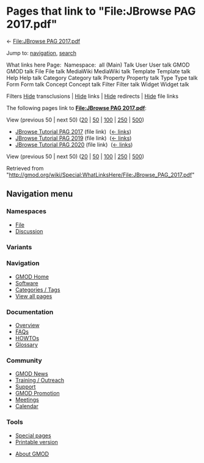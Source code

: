 <div id="mw-page-base" class="noprint">

</div>

<div id="mw-head-base" class="noprint">

</div>

<div id="content" class="mw-body" role="main">

<span id="top"></span>

<div id="mw-js-message" style="display:none;">

</div>



# <span dir="auto">Pages that link to "File:JBrowse PAG 2017.pdf"</span>

<div id="bodyContent">

<div id="contentSub">

← [File:JBrowse PAG
2017.pdf](/wiki/File:JBrowse_PAG_2017.pdf "File:JBrowse PAG 2017.pdf")

</div>

<div id="jump-to-nav" class="mw-jump">

Jump to: [navigation](#mw-navigation), [search](#p-search)

</div>

<div id="mw-content-text">

What links here Page:  Namespace:  all (Main) Talk User User talk GMOD
GMOD talk File File talk MediaWiki MediaWiki talk Template Template talk
Help Help talk Category Category talk Property Property talk Type Type
talk Form Form talk Concept Concept talk Filter Filter talk Widget
Widget talk

Filters
[Hide](/mediawiki/index.php?title=Special:WhatLinksHere/File:JBrowse_PAG_2017.pdf&hidetrans=1 "Special:WhatLinksHere/File:JBrowse PAG 2017.pdf")
transclusions \|
[Hide](/mediawiki/index.php?title=Special:WhatLinksHere/File:JBrowse_PAG_2017.pdf&hidelinks=1 "Special:WhatLinksHere/File:JBrowse PAG 2017.pdf")
links \|
[Hide](/mediawiki/index.php?title=Special:WhatLinksHere/File:JBrowse_PAG_2017.pdf&hideredirs=1 "Special:WhatLinksHere/File:JBrowse PAG 2017.pdf")
redirects \|
[Hide](/mediawiki/index.php?title=Special:WhatLinksHere/File:JBrowse_PAG_2017.pdf&hideimages=1 "Special:WhatLinksHere/File:JBrowse PAG 2017.pdf")
file links

The following pages link to **[File:JBrowse PAG
2017.pdf](/wiki/File:JBrowse_PAG_2017.pdf "File:JBrowse PAG 2017.pdf")**:

View (previous 50 \| next 50)
([20](/mediawiki/index.php?title=Special:WhatLinksHere/File:JBrowse_PAG_2017.pdf&limit=20 "Special:WhatLinksHere/File:JBrowse PAG 2017.pdf")
\|
[50](/mediawiki/index.php?title=Special:WhatLinksHere/File:JBrowse_PAG_2017.pdf&limit=50 "Special:WhatLinksHere/File:JBrowse PAG 2017.pdf")
\|
[100](/mediawiki/index.php?title=Special:WhatLinksHere/File:JBrowse_PAG_2017.pdf&limit=100 "Special:WhatLinksHere/File:JBrowse PAG 2017.pdf")
\|
[250](/mediawiki/index.php?title=Special:WhatLinksHere/File:JBrowse_PAG_2017.pdf&limit=250 "Special:WhatLinksHere/File:JBrowse PAG 2017.pdf")
\|
[500](/mediawiki/index.php?title=Special:WhatLinksHere/File:JBrowse_PAG_2017.pdf&limit=500 "Special:WhatLinksHere/File:JBrowse PAG 2017.pdf"))

- [JBrowse Tutorial PAG
  2017](/wiki/JBrowse_Tutorial_PAG_2017 "JBrowse Tutorial PAG 2017")
  (file link) ‎ <span class="mw-whatlinkshere-tools">([←
  links](/mediawiki/index.php?title=Special:WhatLinksHere&target=JBrowse+Tutorial+PAG+2017 "Special:WhatLinksHere"))</span>
- [JBrowse Tutorial PAG
  2019](/wiki/JBrowse_Tutorial_PAG_2019 "JBrowse Tutorial PAG 2019")
  (file link) ‎ <span class="mw-whatlinkshere-tools">([←
  links](/mediawiki/index.php?title=Special:WhatLinksHere&target=JBrowse+Tutorial+PAG+2019 "Special:WhatLinksHere"))</span>
- [JBrowse Tutorial PAG
  2020](/wiki/JBrowse_Tutorial_PAG_2020 "JBrowse Tutorial PAG 2020")
  (file link) ‎ <span class="mw-whatlinkshere-tools">([←
  links](/mediawiki/index.php?title=Special:WhatLinksHere&target=JBrowse+Tutorial+PAG+2020 "Special:WhatLinksHere"))</span>

View (previous 50 \| next 50)
([20](/mediawiki/index.php?title=Special:WhatLinksHere/File:JBrowse_PAG_2017.pdf&limit=20 "Special:WhatLinksHere/File:JBrowse PAG 2017.pdf")
\|
[50](/mediawiki/index.php?title=Special:WhatLinksHere/File:JBrowse_PAG_2017.pdf&limit=50 "Special:WhatLinksHere/File:JBrowse PAG 2017.pdf")
\|
[100](/mediawiki/index.php?title=Special:WhatLinksHere/File:JBrowse_PAG_2017.pdf&limit=100 "Special:WhatLinksHere/File:JBrowse PAG 2017.pdf")
\|
[250](/mediawiki/index.php?title=Special:WhatLinksHere/File:JBrowse_PAG_2017.pdf&limit=250 "Special:WhatLinksHere/File:JBrowse PAG 2017.pdf")
\|
[500](/mediawiki/index.php?title=Special:WhatLinksHere/File:JBrowse_PAG_2017.pdf&limit=500 "Special:WhatLinksHere/File:JBrowse PAG 2017.pdf"))

</div>

<div class="printfooter">

Retrieved from
"<http://gmod.org/wiki/Special:WhatLinksHere/File:JBrowse_PAG_2017.pdf>"

</div>

<div id="catlinks" class="catlinks catlinks-allhidden">

</div>

<div class="visualClear">

</div>

</div>

</div>

<div id="mw-navigation">

## Navigation menu

<div id="mw-head">



<div id="left-navigation">

<div id="p-namespaces" class="vectorTabs" role="navigation"
aria-labelledby="p-namespaces-label">

### Namespaces

- <span id="ca-nstab-image"><a href="/wiki/File:JBrowse_PAG_2017.pdf" accesskey="c"
  title="View the file page [c]">File</a></span>
- <span id="ca-talk"><a
  href="/mediawiki/index.php?title=File_talk:JBrowse_PAG_2017.pdf&amp;action=edit&amp;redlink=1"
  accesskey="t"
  title="Discussion about the content page [t]">Discussion</a></span>

</div>

<div id="p-variants" class="vectorMenu emptyPortlet" role="navigation"
aria-labelledby="p-variants-label">

### 

### Variants[](#)

<div class="menu">

</div>

</div>

</div>





</div>

</div>

</div>

<div id="mw-panel">

<div id="p-logo" role="banner">

<a href="/wiki/Main_Page"
style="background-image: url(http://gmod.org/images/GMOD-cogs.png);"
title="Visit the main page"></a>

</div>

<div id="p-Navigation" class="portal" role="navigation"
aria-labelledby="p-Navigation-label">

### Navigation

<div class="body">

- <span id="n-GMOD-Home">[GMOD Home](/wiki/Main_Page)</span>
- <span id="n-Software">[Software](/wiki/GMOD_Components)</span>
- <span id="n-Categories-.2F-Tags">[Categories /
  Tags](/wiki/Categories)</span>
- <span id="n-View-all-pages">[View all
  pages](/wiki/Special:AllPages)</span>

</div>

</div>

<div id="p-Documentation" class="portal" role="navigation"
aria-labelledby="p-Documentation-label">

### Documentation

<div class="body">

- <span id="n-Overview">[Overview](/wiki/Overview)</span>
- <span id="n-FAQs">[FAQs](/wiki/Category:FAQ)</span>
- <span id="n-HOWTOs">[HOWTOs](/wiki/Category:HOWTO)</span>
- <span id="n-Glossary">[Glossary](/wiki/Glossary)</span>

</div>

</div>

<div id="p-Community" class="portal" role="navigation"
aria-labelledby="p-Community-label">

### Community

<div class="body">

- <span id="n-GMOD-News">[GMOD News](/wiki/GMOD_News)</span>
- <span id="n-Training-.2F-Outreach">[Training /
  Outreach](/wiki/Training_and_Outreach)</span>
- <span id="n-Support">[Support](/wiki/Support)</span>
- <span id="n-GMOD-Promotion">[GMOD
  Promotion](/wiki/GMOD_Promotion)</span>
- <span id="n-Meetings">[Meetings](/wiki/Meetings)</span>
- <span id="n-Calendar">[Calendar](/wiki/Calendar)</span>

</div>

</div>

<div id="p-tb" class="portal" role="navigation"
aria-labelledby="p-tb-label">

### Tools

<div class="body">

- <span id="t-specialpages"><a href="/wiki/Special:SpecialPages" accesskey="q"
  title="A list of all special pages [q]">Special pages</a></span>
- <span id="t-print"><a
  href="/mediawiki/index.php?title=Special:WhatLinksHere/File:JBrowse_PAG_2017.pdf&amp;printable=yes"
  rel="alternate" accesskey="p"
  title="Printable version of this page [p]">Printable version</a></span>

</div>

</div>

</div>

</div>

<div id="footer" role="contentinfo">

- <span id="footer-places-about">[About
  GMOD](/wiki/GMOD:About "GMOD:About")</span>

<!-- -->






</div>

